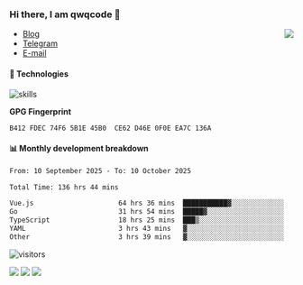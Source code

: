 <!--![](https://user-images.githubusercontent.com/22412567/89914023-fb3a6e80-dc26-11ea-82ba-5ed80e2ffb69.jpg)-->

### Hi there, I am qwqcode 👋

<img src="https://github-readme-stats.mrdulin.vercel.app/api?username=qwqcode&count_private=true&show_icons=true&hide_border=true&icon_color=586069&title_color=0366d6" align="right">

- [Blog](https://qwqaq.com/)
- [Telegram](https://t.me/qwqcode)
- [E-mail](mailto:qwqcode@gmail.com)

#### 🔧 Technologies

![skills](https://skillicons.dev/icons?i=go,ts,cs,js,java,php,py,regex,docker,git,svelte,sass,vue,nuxtjs,webpack,vite,laravel,electron,redis,vscode,visualstudio,idea,androidstudio,figma,ai,ps,pr,powershell,vim,bash&theme=light)

**GPG Fingerprint**

```
B412 FDEC 74F6 5B1E 45B0  CE62 D46E 0F0E EA7C 136A
```

#### 📊 Monthly development breakdown

<!--START_SECTION:waka-->

```txt
From: 10 September 2025 - To: 10 October 2025

Total Time: 136 hrs 44 mins

Vue.js                     64 hrs 36 mins  ███████████▓░░░░░░░░░░░░░   47.25 %
Go                         31 hrs 54 mins  █████▓░░░░░░░░░░░░░░░░░░░   23.33 %
TypeScript                 18 hrs 25 mins  ███▒░░░░░░░░░░░░░░░░░░░░░   13.48 %
YAML                       3 hrs 43 mins   ▓░░░░░░░░░░░░░░░░░░░░░░░░   02.72 %
Other                      3 hrs 39 mins   ▓░░░░░░░░░░░░░░░░░░░░░░░░   02.68 %
```

<!--END_SECTION:waka-->

![visitors](https://visitor-badge.laobi.icu/badge?page_id=qwqcode.visitor-badge)

<p>
  <img src="https://api.githubtrends.io/user/svg/qwqcode/langs?time_range=one_year&theme=classic" />
  <img src="https://api.githubtrends.io/user/svg/qwqcode/repos?time_range=one_year&theme=classic" />
  <img src="https://github-readme-stats.vercel.app/api/top-langs?username=qwqcode&show_icons=true&locale=en&layout=compact&hide=html&langs_count=20" />
</p>
